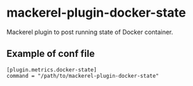 mackerel-plugin-docker-state
===

Mackerel plugin to post running state of Docker container.

## Example of conf file

```
[plugin.metrics.docker-state]
command = "/path/to/mackerel-plugin-docker-state"
```
